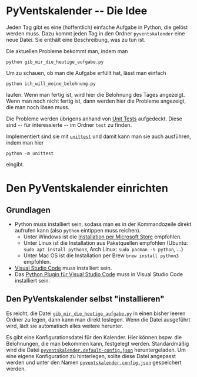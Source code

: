 # PyVentskalender -- Die Idee

Jeden Tag gibt es eine (hoffentlich) einfache Aufgabe in Python, die gelöst
werden muss.
Dazu kommt jeden Tag in den Ordner `pyventskalender` eine neue Datei.
Sie enthält eine Beschreibung, was zu tun ist.

Die aktuellen Probleme bekommt man, indem man

    python gib_mir_die_heutige_aufgabe.py

Um zu schauen, ob man die Aufgabe erfüllt hat, lässt man einfach

    python ich_will_meine_belohnung.py

laufen.
Wenn man fertig ist, wird hier die Belohnung des Tages angezeigt.
Wenn man noch nicht fertig ist, dann werden hier die Probleme angezeigt, die
man noch lösen muss.

Die Probleme werden übrigens anhand von
[Unit Tests](https://www.it-agile.de/wissen/agiles-engineering/unit-tests/)
aufgedeckt.
Diese sind -- für interessierte -- im Ordner `test` zu finden.

Implementiert sind sie mit
[`unittest`](https://docs.python.org/3/library/unittest.html)
und damit kann man sie auch ausführen, indem man hier

    python -m unittest

eingibt.


# Den PyVentskalender einrichten

## Grundlagen

- Python muss installiert sein, sodass man es in der Kommandozeile direkt aufrufen kann (also `python` eintippen muss reichen).
  - Unter Windows ist die
    [Installation per Microsoft Store](https://www.microsoft.com/en-us/p/python-39/9p7qfqmjrfp7)
    empfohlen.
  - Unter Linux ist die Installation aus Paketquellen empfohlen
    (Ubuntu: `sudo apt install python3`, Arch Linux: `sudo pacman -S python`, ...)
  - Unter Mac OS ist die Installation per Brew `brew install python3` empfohlen.
- [Visual Studio Code](https://code.visualstudio.com/) muss installiert sein.
- Das
  [Python Plugin für Visual Studio Code](https://marketplace.visualstudio.com/items?itemName=ms-python.python)
  muss in Visual Studio Code installiert sein.

## Den PyVentskalender selbst "installieren"

Es reicht, die Datei
[`gib_mir_die_heutige_aufgabe.py`](https://raw.githubusercontent.com/kopp/pyventskalender/master/gib_mir_die_heutige_aufgabe.py)
in einen bisher leeren Ordner zu legen, dann kann man direkt loslegen.
Wenn die Datei ausgeführt wird, lädt sie automatisch alles weitere herunter.

Es gibt eine Konfigurationsdatei für den Kalender.
Hier können bspw. die Belohnungen, die man bekommen kann, festgelegt werden.
Standardmäßig wird die Datei
[`pyventskalender.default-config.json`](pyventskalender.default-config.json)
heruntergeladen.
Um eine eigene Konfiguration zu hinterlegen, sollte diese Datei angepasst werden und unter den Namen
[`pyventskalender.config.json`](pyventskalender.config.json)
gespeichert werden.
